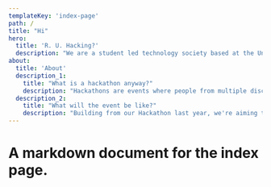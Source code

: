 ```yaml
---
templateKey: 'index-page'
path: /
title: "Hi"
hero:
  title: 'R. U. Hacking?'
  description: "We are a student led technology society based at the University of Reading. We are driven to provide exciting educational opportunities for everyone. Our events are the perfect opportunity for both newcomers and seasoned techies alike to collaborate & learn; facilitated by our support and resources."
about:
  title: 'About'
  description_1: 
    title: "What is a hackathon anyway?"
    description: "Hackathons are events where people from multiple disciplines can team up to create a quick and demonstrable version of their project. The teams compete to see which project will be deemed the best by experts in the industry and can win prizes! Hackathons are often themed around a certrain topic, but can often be freeform! Our society aims to provide some mini-hacks and similar events throughout the year with our big 24-hour hackathon being held in February."
  description_2:
    title: "What will the event be like?"
    description: "Building from our Hackathon last year, we're aiming to put our Alumni prize award towards equipping our hardware lab for Hackathon attendees to make use of. Some of the hardware will include low-power microcontrollers and potentially some Virtual Reality equipment! Last year's event had some very solid entries, to the point where it was difficult to choose the overall best, so definitely come down and make something you can boast about on your CV!"
---
```

# A markdown document for the index page.
